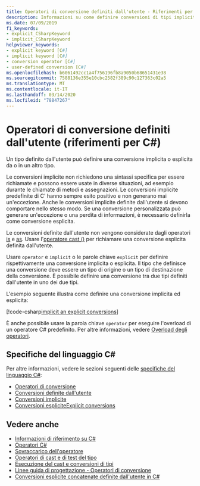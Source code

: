 ```yaml
---
title: Operatori di conversione definiti dall'utente - Riferimenti per C#
description: Informazioni su come definire conversioni di tipi impliciti ed espliciti personalizzate in C#.
ms.date: 07/09/2019
f1_keywords:
- explicit_CSharpKeyword
- implicit_CSharpKeyword
helpviewer_keywords:
- explicit keyword [C#]
- implicit keyword [C#]
- conversion operator [C#]
- user-defined conversion [C#]
ms.openlocfilehash: b6061492cc1a4f756196fb8a9050b68651431e38
ms.sourcegitcommit: 7588136e355e10cbc2582f389c90c127363c02a5
ms.translationtype: MT
ms.contentlocale: it-IT
ms.lasthandoff: 03/14/2020
ms.locfileid: "78847267"
---
```

# <a name="user-defined-conversion-operators-c-reference"></a>Operatori di conversione definiti dall'utente (riferimenti per C#)

Un tipo definito dall'utente può definire una conversione implicita o esplicita da o in un altro tipo.

Le conversioni implicite non richiedono una sintassi specifica per essere richiamate e possono essere usate in diverse situazioni, ad esempio durante le chiamate di metodi e assegnazioni. Le conversioni implicite predefinite di C' hanno sempre esito positivo e non generano mai un'eccezione. Anche le conversioni implicite definite dall'utente si devono comportare nello stesso modo. Se una conversione personalizzata può generare un'eccezione o una perdita di informazioni, è necessario definirla come conversione esplicita.

Le conversioni definite dall'utente non vengono considerate dagli operatori [is](type-testing-and-cast.md#is-operator) e [as](type-testing-and-cast.md#as-operator). Usare l'[operatore cast ()](type-testing-and-cast.md#cast-operator-) per richiamare una conversione esplicita definita dall'utente.

Usare `operator` e `implicit` o le parole chiave `explicit` per definire rispettivamente una conversione implicita o esplicita. Il tipo che definisce una conversione deve essere un tipo di origine o un tipo di destinazione della conversione. È possibile definire una conversione tra due tipi definiti dall'utente in uno dei due tipi.

L'esempio seguente illustra come definire una conversione implicita ed esplicita:

[!code-csharp[implicit an explicit conversions](snippets/UserDefinedConversions.cs)]

È anche possibile usare la parola chiave `operator` per eseguire l'overload di un operatore C# predefinito. Per altre informazioni, vedere [Overload degli operatori](operator-overloading.md).

## <a name="c-language-specification"></a>Specifiche del linguaggio C#

Per altre informazioni, vedere le sezioni seguenti delle [specifiche del linguaggio C#](~/_csharplang/spec/introduction.md):

- [Operatori di conversione](~/_csharplang/spec/classes.md#conversion-operators)
- [Conversioni definite dall'utente](~/_csharplang/spec/conversions.md#user-defined-conversions)
- [Conversioni implicite](~/_csharplang/spec/conversions.md#implicit-conversions)
- [Conversioni espliciteExplicit conversions](~/_csharplang/spec/conversions.md#explicit-conversions)

## <a name="see-also"></a>Vedere anche

- [Informazioni di riferimento su C#](../index.md)
- [Operatori C#](index.md)
- [Sovraccarico dell'operatore](operator-overloading.md)
- [Operatori di cast e di test del tipo](type-testing-and-cast.md)
- [Esecuzione del cast e conversioni di tipi](../../programming-guide/types/casting-and-type-conversions.md)
- [Linee guida di progettazione - Operatori di conversione](../../../standard/design-guidelines/operator-overloads.md#conversion-operators)
- [Conversioni esplicite concatenate definite dall'utente in C#](https://docs.microsoft.com/archive/blogs/ericlippert/chained-user-defined-explicit-conversions-in-c)
